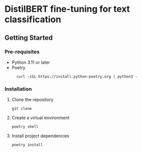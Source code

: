 # DistilBERT fine-tuning for text classification

## Getting Started
### Pre-requisites
- Python 3.11 or later
- Poetry
  ```
    curl -sSL https://install.python-poetry.org | python3 -
  ```
### Installation
1. Clone the repository
    ```
    git clone
    ```
2. Create a virtual environment
    ```
    poetry shell
    ```
3. Install project dependencies
    ```
    poetry install
    ```
